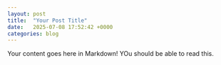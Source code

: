 ```yaml
---
layout: post
title:  "Your Post Title"
date:   2025-07-08 17:52:42 +0000
categories: blog
---
```


Your content goes here in Markdown!
YOu should be able to read this.
